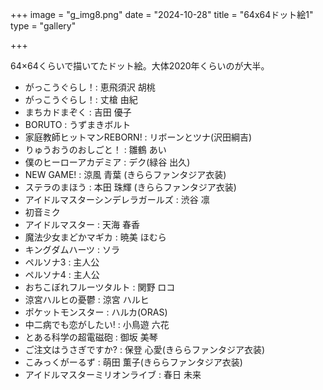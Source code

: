 +++
image = "g_img8.png"
date = "2024-10-28"
title = "64x64ドット絵1"
type = "gallery"

+++

64×64くらいで描いてたドット絵。大体2020年くらいのが大半。

- がっこうぐらし！: 恵飛須沢 胡桃
- がっこうぐらし！: 丈槍 由紀
- まちカドまぞく : 吉田 優子
- BORUTO : うずまきボルト
- 家庭教師ヒットマンREBORN! : リボーンとツナ(沢田綱吉)
- りゅうおうのおしごと！ : 雛鶴 あい
- 僕のヒーローアカデミア : デク(緑谷 出久)
- NEW GAME! : 涼風 青葉 (きららファンタジア衣装)
- ステラのまほう : 本田 珠輝 (きららファンタジア衣装)
- アイドルマスターシンデレラガールズ : 渋谷 凛
- 初音ミク
- アイドルマスター : 天海 春香
- 魔法少女まどかマギカ : 暁美 ほむら
- キングダムハーツ : ソラ
- ペルソナ3 : 主人公
- ペルソナ4 : 主人公
- おちこぼれフルーツタルト : 関野 ロコ
- 涼宮ハルヒの憂鬱 : 涼宮 ハルヒ
- ポケットモンスター : ハルカ(ORAS)
- 中二病でも恋がしたい! : 小鳥遊 六花
- とある科学の超電磁砲 : 御坂 美琴
- ご注文はうさぎですか? : 保登 心愛(きららファンタジア衣装)
- こみっくがーるず : 萌田 薫子(きららファンタジア衣装)
- アイドルマスターミリオンライブ : 春日 未来